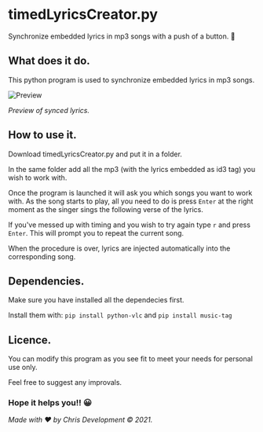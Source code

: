 # timedLyricsCreator.py
Synchronize embedded lyrics in mp3 songs with a push of a button.  :musical_note:


## What does it do.

This python program is used to synchronize embedded lyrics in mp3 songs.

![Preview](https://user-images.githubusercontent.com/82930580/115517208-92b09080-a28f-11eb-8628-cb51a6b1e893.gif)

*Preview of synced lyrics.*

## How to use it.

Download timedLyricsCreator.py and put it in a folder.

In the same folder add all the mp3 (with the lyrics embedded as id3 tag) you wish to work with.

Once the program is launched it will ask you which songs you want to work with.
As the song starts to play, all you need to do is press `Enter` at the right moment as the singer sings the following verse of the lyrics.

If you've messed up with timing and you wish to try again type `r` and press `Enter`. This will prompt you to repeat the current song.

When the procedure is over, lyrics are injected automatically into the corresponding song.

## Dependencies.

Make sure you have installed all the dependecies first.

Install them with:
`pip install python-vlc` and 
`pip install music-tag`

## Licence.

You can modify this program as you see fit to meet your needs for personal use only.

Feel free to suggest any improvals.




### Hope it helps you!! 	:grinning:

*Made with :heart: by Chris Development © 2021.*
